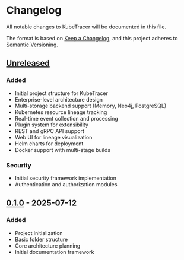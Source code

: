 # Changelog

All notable changes to KubeTracer will be documented in this file.

The format is based on [Keep a Changelog](https://keepachangelog.com/en/1.0.0/),
and this project adheres to [Semantic Versioning](https://semver.org/spec/v2.0.0.html).

## [Unreleased]

### Added
- Initial project structure for KubeTracer
- Enterprise-level architecture design
- Multi-storage backend support (Memory, Neo4j, PostgreSQL)
- Kubernetes resource lineage tracking
- Real-time event collection and processing
- Plugin system for extensibility
- REST and gRPC API support
- Web UI for lineage visualization
- Helm charts for deployment
- Docker support with multi-stage builds

### Security
- Initial security framework implementation
- Authentication and authorization modules

## [0.1.0] - 2025-07-12

### Added
- Project initialization
- Basic folder structure
- Core architecture planning
- Initial documentation framework

[Unreleased]: https://github.com/yourusername/kubetracer/compare/v0.1.0...HEAD
[0.1.0]: https://github.com/yourusername/kubetracer/releases/tag/v0.1.0
